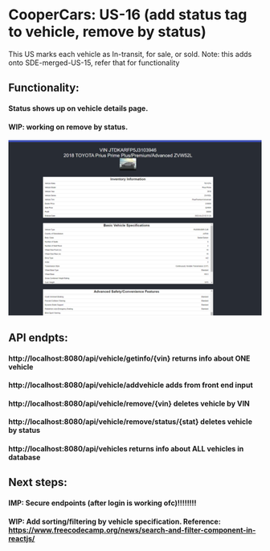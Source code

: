 # CooperCars: US-16 (add status tag to vehicle, remove by status)
This US marks each vehicle as In-transit, for sale, or sold.
Note: this adds onto SDE-merged-US-15, refer that for functionality
## Functionality:
#### Status shows up on vehicle details page.  
#### WIP: working on remove by status. 
![image1](us-14.png)
## API endpts:
#### http://localhost:8080/api/vehicle/getinfo/{vin} returns info about ONE vehicle
#### http://localhost:8080/api/vehicle/addvehicle adds from front end input
#### http://localhost:8080/api/vehicle/remove/{vin} deletes vehicle by VIN
#### http://localhost:8080/api/vehicle/remove/status/{stat} deletes vehicle by status
#### http://localhost:8080/api/vehicles returns info about ALL vehicles in database
## Next steps:
#### IMP: Secure endpoints (after login is working ofc)!!!!!!!!
#### WIP: Add sorting/filtering by vehicle specification. Reference: https://www.freecodecamp.org/news/search-and-filter-component-in-reactjs/

